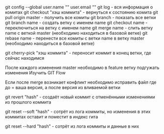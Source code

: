 git config --global user.name ""
                    user.email ""
git log - вся информация о комитах
git checkout "хэш коммита" - вернуться к состоянию комита
git pull origin master - получить все комиты
git branch - показать все ветки
git branch name - создать ветку с именем name 
git checkout name - переключиться на ветку с именем name
git merge name - слить ветку name с веткой master (необходимо находиться в базовой ветке)
git rebase name - перенести все комиты с ветки name в ветку master (необходимо находиться в базовой ветке)

git cherry-pick "хэш коммита" - переносит коммит в конец ветки, где сейчас находимся


После каждого изменения master необходимо в feature ветку подгужать изменения
Изучить GIT Flow

Если после merge возникает конфликт необходимо исправить файл где до = ваша версия, а после версия из вливаемой ветки

git revert "hash" - создаёт новый коммит с отменёнными изменениями из прошлого коммита

git reset --soft "hash" - сотрёт из лога коммиты, но изменения в этих коммитах оставит и поместит в индекс гита

git reset --hard "hash" - сотрёт из лога коммиты и данные в них
